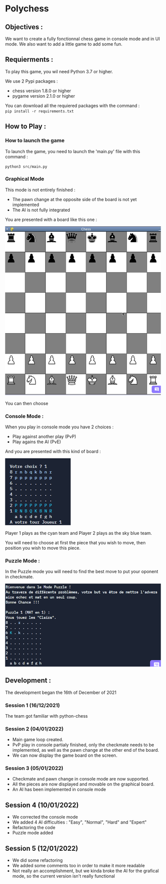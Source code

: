# Polychess
## Objectives :

We want to create a fully fonctionnal chess game in console mode and in UI mode.
We also want to add a little game to add some fun.

## Requierments : 
To play this game, you wil need Python 3.7 or higher.

We use 2 Pypi packages : 
- chess version 1.8.0 or higher
- pygame version 2.1.0 or higher

You can download all the requiered packages with the command :   
`pip install -r requirements.txt`

## How to Play : 

### How to launch the game
To launch the game, you need to launch the 'main.py' file with this command : 

`python3 src/main.py`

### Graphical Mode
This mode is not entirely finished : 
- The pawn change at the opposite side of the board is not yet implemented
- The AI is not fully integrated

You are presented with a board like this one :

![Graphical Board](graphical_board.png)

You can then choose 


### Console Mode : 
When you play in console mode you have 2 choices :
- Play against another play (PvP)
- Play agains the AI (PvE)

And you are presented with this kind of board : 

![Console Board](console_board.png)

Player 1 plays as the cyan team and Player 2 plays as the sky blue team.

You will need to choose at first the piece that you wish to move, then position you wish to move this piece.

### Puzzle Mode : 

In the Puzzle mode you will need to find the best move to put your oponent in checkmate. 

![Puzzle Board](puzzle_board.png) 

## Development : 
The development began the 16th of December of 2021
### Session 1 (16/12/2021)

The team got familiar with python-chess 

### Session 2 (04/01/2022)

- Main game loop created.
- PvP play in console partialy finished, only the checkmate needs to be implemented, as well as the pawn change at the other end of the board. 
- We can now display the game board on the screen.

### Session 3 (05/01/2022)

- Checkmate and pawn change in console mode are now supported. 
- All the pieces are now displayed and movable on the graphical board.
- An AI has been implemented in console mode

## Session 4 (10/01/2022)

- We corrected the console mode
- We added 4 AI difficulties : "Easy", "Normal", "Hard" and "Expert"
- Refactoring the code
- Puzzle mode added

## Session 5 (12/01/2022)

- We did some refactoring
- We added some comments too in order to make it more readable
- Not really an accomplishment, but we kinda broke the AI for the grafical mode, so the current version isn't really functional